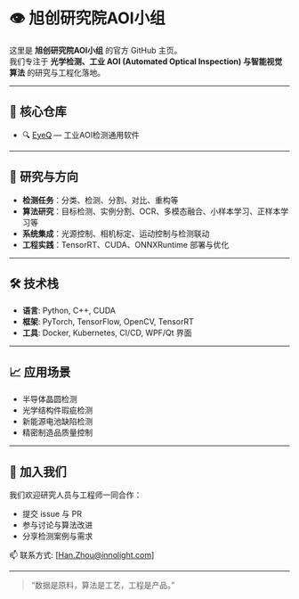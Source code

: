 # 👁️ 旭创研究院AOI小组

这里是 **旭创研究院AOI小组** 的官方 GitHub 主页。  
我们专注于 **光学检测、工业 AOI (Automated Optical Inspection) 与智能视觉算法** 的研究与工程化落地。

---

## 📂 核心仓库
- 🔍 [EyeQ](https://github.com/ITRI-AOI/EyeQ) — 工业AOI检测通用软件

---

## 🚀 研究与方向
- **检测任务**：分类、检测、分割、对比、重构等  
- **算法研究**：目标检测、实例分割、OCR、多模态融合、小样本学习、正样本学习等
- **系统集成**：光源控制、相机标定、运动控制与检测联动  
- **工程实践**：TensorRT、CUDA、ONNXRuntime 部署与优化  

---

## 🛠 技术栈
- **语言**: Python, C++, CUDA  
- **框架**: PyTorch, TensorFlow, OpenCV, TensorRT  
- **工具**: Docker, Kubernetes, CI/CD, WPF/Qt 界面  

---

## 📈 应用场景
- 半导体晶圆检测  
- 光学结构件瑕疵检测  
- 新能源电池缺陷检测  
- 精密制造品质量控制  

---

## 🤝 加入我们
我们欢迎研究人员与工程师一同合作：
- 提交 issue 与 PR  
- 参与讨论与算法改进  
- 分享检测案例与需求  

📫 联系方式: [Han.Zhou@innolight.com]  

---
> “数据是原料，算法是工艺，工程是产品。”

